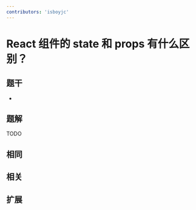 ```yaml
---
contributors: 'isboyjc'
---
```


# React 组件的 state 和 props 有什么区别？


## 题干

- 



## 题解

<!-- ::: details 点我查看题解 -->

  TODO

<!-- ::: -->



## 相同


## 相关


## 扩展

